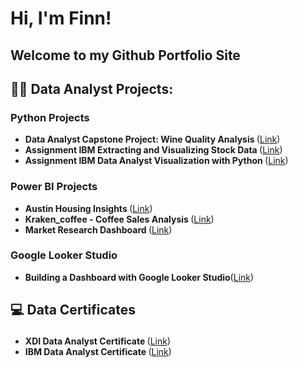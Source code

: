 <h1>Hi, I'm Finn!</h1>

<h2>Welcome to my Github Portfolio Site</h2>
  
<h2>👨‍💻 Data Analyst Projects:</h2>

<h3>Python Projects</h3>

- <b>Data Analyst Capstone Project: Wine Quality Analysis </b>([Link](https://github.com/FinnBorchert/Data_Projects/blob/main/Capstone%20Project%20Wine%20Quality%20Leon%20Finn%20Borchert.ipynb))
- <b>Assignment IBM Extracting and Visualizing Stock Data </b>([Link](https://github.com/FinnBorchert/Data_Projects/blob/main/Assignment%20IBM%20Extracting%20and%20Visualizing%20Stock%20Data.ipynb))
- <b>Assignment IBM Data Analyst Visualization with Python </b>([Link](https://github.com/FinnBorchert/Data_Projects/blob/main/Assignment%20IBM%20Data%20Analyst%20Visualization%20with%20Python.ipynb))

<h3>Power BI Projects</h3>

- <b>Austin Housing Insights </b>([Link](https://github.com/FinnBorchert/Data_Projects/blob/main/Austin_Hosing_Data_Insights.pbix))
- <b>Kraken_coffee - Coffee Sales Analysis </b>([Link](https://github.com/FinnBorchert/Data_Projects/blob/main/Kraken_coffee%20-%20Coffee%20Sales%20Analysis.pbix))
- <b>Market Research Dashboard </b>([Link](https://github.com/FinnBorchert/Data_Projects/blob/main/Market_Research_Dashboard.pbix))

<h3>Google Looker Studio</h3>

- <b>Building a Dashboard with Google Looker Studio</b>([Link](https://github.com/FinnBorchert/Data_Projects/blob/main/Building_A_Dashboard_With_Google_Looker_Studio_-_IBM_Assignment.pdf))

<h2> <p>&#128187; Data Certificates</p> </h2>

- <b>XDI Data Analyst Certificate </b>([Link](https://drive.google.com/file/d/1BWMW3tBa5S1sB-kl6ScnlzZQjklZh3-7/view?usp=sharing))
- <b>IBM Data Analyst Certificate </b>([Link](https://drive.google.com/file/d/1xQJtKDCPZkKPkSKetCsYo4_Vf21u7lTP/view?usp=sharing))
